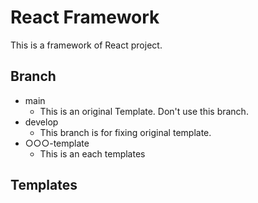 # React Framework

This is a framework of React project.

## Branch

- main
  - This is an original Template. Don't use this branch.
- develop
  - This branch is for fixing original template.
- ○○○-template
  - This is an each templates

## Templates
